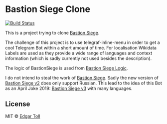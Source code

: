 # Bastion Siege Clone
[![Build Status](https://travis-ci.com/EdJoPaTo/bastion-siege-clone.svg?branch=master)](https://travis-ci.com/EdJoPaTo/bastion-siege-clone)

This is a project trying to clone [Bastion Siege](https://t.me/BastionSiegeBot).

The challenge of this project is to use telegraf-inline-menu in order to get a cool Telegram Bot within a short amount of time.
For localisation Wikidata Labels are used as they provide a wide range of languages and context information (which is sadly currently not used besides the description).

The logic of BastionSiege is used from [Bastion Siege Logic](https://github.com/EdJoPaTo/bastion-siege-logic).


I do not intend to steal the work of [Bastion Siege](https://t.me/BastionSiegeBot).
Sadly the new version of [Bastion Siege v2](https://t.me/BSv2Bot) does only support Russian.
This lead to the idea of this Bot as an April Joke 2019: [Bastion Siege v3](https//t.me/BSv3Bot) with many languages.


## License

MIT © [Edgar Toll](https://github.com/EdJoPaTo)
